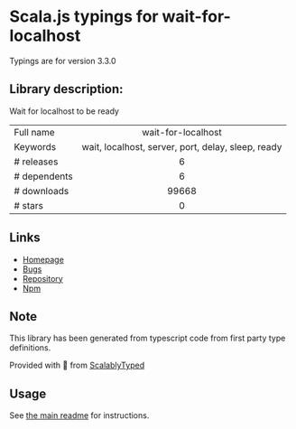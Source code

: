 
# Scala.js typings for wait-for-localhost

Typings are for version 3.3.0

## Library description:
Wait for localhost to be ready

|                    |                 |
| ------------------ | :-------------: |
| Full name          | wait-for-localhost |
| Keywords           | wait, localhost, server, port, delay, sleep, ready |
| # releases         | 6 |
| # dependents       | 6 |
| # downloads        | 99668 |
| # stars            | 0 |

## Links
- [Homepage](https://github.com/sindresorhus/wait-for-localhost#readme)
- [Bugs](https://github.com/sindresorhus/wait-for-localhost/issues)
- [Repository](https://github.com/sindresorhus/wait-for-localhost)
- [Npm](https://www.npmjs.com/package/wait-for-localhost)
    


## Note
This library has been generated from typescript code from first party type definitions.

Provided with :purple_heart: from [ScalablyTyped](https://github.com/oyvindberg/ScalablyTyped)

## Usage
See [the main readme](../../readme.md) for instructions.


